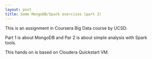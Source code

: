 ```yaml
---
layout: post
title: Some MongoDB/Spark exercises (part 2)
---
```

This is an assignment in Coursera Big Data course by UCSD.

Part 1 is about MongoDB and Par 2 is about simple analysis with Spark tools.

This hands on is based on Cloudera Quickstart VM.

